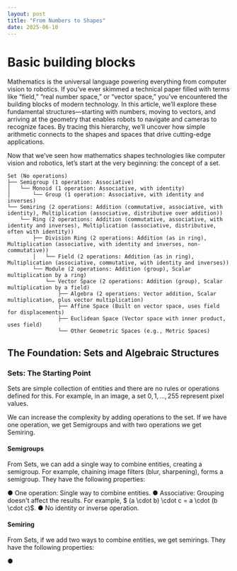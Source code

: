 ```yaml
---
layout: post
title: "From Numbers to Shapes"
date: 2025-06-10
---
```


# Basic building blocks

Mathematics is the universal language powering everything from computer vision to robotics. If you’ve ever skimmed a technical paper filled with terms like “field,” “real number space,” or “vector space,” you’ve encountered the building blocks of modern technology. In this article, we’ll explore these fundamental structures—starting with numbers, moving to vectors, and arriving at the geometry that enables robots to navigate and cameras to recognize faces. By tracing this hierarchy, we’ll uncover how simple arithmetic connects to the shapes and spaces that drive cutting-edge applications.

Now that we’ve seen how mathematics shapes technologies like computer vision and robotics, let’s start at the very beginning: the concept of a set.

```
Set (No operations)
├── Semigroup (1 operation: Associative)
│   └── Monoid (1 operation: Associative, with identity)
│       └── Group (1 operation: Associative, with identity and inverses)
└── Semiring (2 operations: Addition (commutative, associative, with identity), Multiplication (associative, distributive over addition))
    └── Ring (2 operations: Addition (commutative, associative, with identity and inverses), Multiplication (associative, distributive, often with identity))
        ├── Division Ring (2 operations: Addition (as in ring), Multiplication (associative, with identity and inverses, non-commutative))
        │   └── Field (2 operations: Addition (as in ring), Multiplication (associative, commutative, with identity and inverses))
        └── Module (2 operations: Addition (group), Scalar multiplication by a ring)
            └── Vector Space (2 operations: Addition (group), Scalar multiplication by a field)
                ├── Algebra (2 operations: Vector addition, Scalar multiplication, plus vector multiplication)
                ├── Affine Space (Built on vector space, uses field for displacements)
                ├── Euclidean Space (Vector space with inner product, uses field)
                └── Other Geometric Spaces (e.g., Metric Spaces)
```


## The Foundation: Sets and Algebraic Structures


### Sets: The Starting Point

Sets are simple collection of entities and there are no rules or operations defined for this. For example, in an image, a set ${0, 1, ..., 255}$ represent pixel values. 

We can increase the complexity by adding operations to the set. If we have one operation, we get Semigroups and with two operations we get Semiring.

#### Semigroups

From Sets,  we can add a single way to combine entities, creating a semigroup. For example,  chaining image filters (blur, sharpening), forms a semigroup. They have the following properties:

● One operation: Single way to combine entities. 
● Associative: Grouping doesn't affect the results. For example, $ (a \cdot b) \cdot c = a \cdot (b \cdot c)$.
● No identity or inverse operation. 

#### Semiring

From Sets, if we add two ways to combine entities,  we get semirings. They have the following properties:

●

